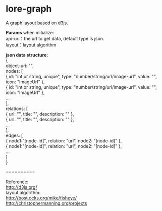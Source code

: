 lore-graph
==========

A graph layout based on d3js.

**Params** when initialize:  
api-uri：the url to get data, default type is json.  
layout：layout algorithm  

**json data structure:**  
{  
object-uri: "",  
nodes: [  
{ id: "int or string, unique", type: "number/string/url/image-url", value: "", icon: "ImageUrl" },  
{ id: "int or string, unique", type: "number/string/url/image-url", value: "", icon: "ImageUrl" },  
...  
],  
relations: [  
{ url: "", title: "", description: "" },  
{ url: "", title: "", description: "" },  
...  
],  
edges: [  
{ node1:"[node-id]", relation: "url", node2: "[node-id]" },  
{ node1:"[node-id]", relation: "url", node2: "[node-id]" },  
...  
]  
}

==========

Reference:  
http://d3js.org/  
layout algorithm:  
http://bost.ocks.org/mike/fisheye/  
http://christophermanning.org/projects  
